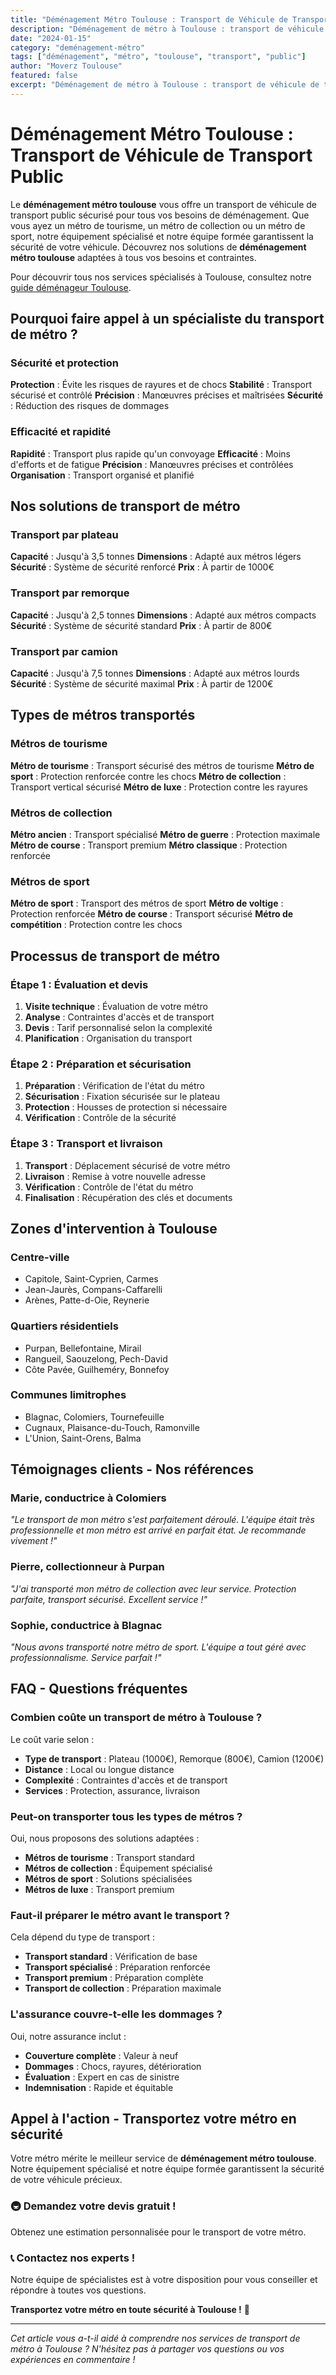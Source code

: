 ```yaml
---
title: "Déménagement Métro Toulouse : Transport de Véhicule de Transport Public"
description: "Déménagement de métro à Toulouse : transport de véhicule de transport public. Équipement spécialisé, équipe formée, assurance complète. Devis gratuit."
date: "2024-01-15"
category: "deménagement-métro"
tags: ["déménagement", "métro", "toulouse", "transport", "public"]
author: "Moverz Toulouse"
featured: false
excerpt: "Déménagement de métro à Toulouse : transport de véhicule de transport public. Équipement spécialisé, équipe formée, assurance complète."
---
```


# Déménagement Métro Toulouse : Transport de Véhicule de Transport Public

Le **déménagement métro toulouse** vous offre un transport de véhicule de transport public sécurisé pour tous vos besoins de déménagement. Que vous ayez un métro de tourisme, un métro de collection ou un métro de sport, notre équipement spécialisé et notre équipe formée garantissent la sécurité de votre véhicule. Découvrez nos solutions de **déménagement métro toulouse** adaptées à tous vos besoins et contraintes.

Pour découvrir tous nos services spécialisés à Toulouse, consultez notre [guide déménageur Toulouse](/blog/demenageur/demenageur-toulouse).

## Pourquoi faire appel à un spécialiste du transport de métro ?

### Sécurité et protection

**Protection** : Évite les risques de rayures et de chocs
**Stabilité** : Transport sécurisé et contrôlé
**Précision** : Manœuvres précises et maîtrisées
**Sécurité** : Réduction des risques de dommages

### Efficacité et rapidité

**Rapidité** : Transport plus rapide qu'un convoyage
**Efficacité** : Moins d'efforts et de fatigue
**Précision** : Manœuvres précises et contrôlées
**Organisation** : Transport organisé et planifié

## Nos solutions de transport de métro

### Transport par plateau

**Capacité** : Jusqu'à 3,5 tonnes
**Dimensions** : Adapté aux métros légers
**Sécurité** : Système de sécurité renforcé
**Prix** : À partir de 1000€

### Transport par remorque

**Capacité** : Jusqu'à 2,5 tonnes
**Dimensions** : Adapté aux métros compacts
**Sécurité** : Système de sécurité standard
**Prix** : À partir de 800€

### Transport par camion

**Capacité** : Jusqu'à 7,5 tonnes
**Dimensions** : Adapté aux métros lourds
**Sécurité** : Système de sécurité maximal
**Prix** : À partir de 1200€

## Types de métros transportés

### Métros de tourisme

**Métro de tourisme** : Transport sécurisé des métros de tourisme
**Métro de sport** : Protection renforcée contre les chocs
**Métro de collection** : Transport vertical sécurisé
**Métro de luxe** : Protection contre les rayures

### Métros de collection

**Métro ancien** : Transport spécialisé
**Métro de guerre** : Protection maximale
**Métro de course** : Transport premium
**Métro classique** : Protection renforcée

### Métros de sport

**Métro de sport** : Transport des métros de sport
**Métro de voltige** : Protection renforcée
**Métro de course** : Transport sécurisé
**Métro de compétition** : Protection contre les chocs

## Processus de transport de métro

### Étape 1 : Évaluation et devis

1. **Visite technique** : Évaluation de votre métro
2. **Analyse** : Contraintes d'accès et de transport
3. **Devis** : Tarif personnalisé selon la complexité
4. **Planification** : Organisation du transport

### Étape 2 : Préparation et sécurisation

1. **Préparation** : Vérification de l'état du métro
2. **Sécurisation** : Fixation sécurisée sur le plateau
3. **Protection** : Housses de protection si nécessaire
4. **Vérification** : Contrôle de la sécurité

### Étape 3 : Transport et livraison

1. **Transport** : Déplacement sécurisé de votre métro
2. **Livraison** : Remise à votre nouvelle adresse
3. **Vérification** : Contrôle de l'état du métro
4. **Finalisation** : Récupération des clés et documents

## Zones d'intervention à Toulouse

### Centre-ville
- Capitole, Saint-Cyprien, Carmes
- Jean-Jaurès, Compans-Caffarelli
- Arènes, Patte-d-Oie, Reynerie

### Quartiers résidentiels
- Purpan, Bellefontaine, Mirail
- Rangueil, Saouzelong, Pech-David
- Côte Pavée, Guilheméry, Bonnefoy

### Communes limitrophes
- Blagnac, Colomiers, Tournefeuille
- Cugnaux, Plaisance-du-Touch, Ramonville
- L'Union, Saint-Orens, Balma

## Témoignages clients - Nos références

### Marie, conductrice à Colomiers
*"Le transport de mon métro s'est parfaitement déroulé. L'équipe était très professionnelle et mon métro est arrivé en parfait état. Je recommande vivement !"*

### Pierre, collectionneur à Purpan
*"J'ai transporté mon métro de collection avec leur service. Protection parfaite, transport sécurisé. Excellent service !"*

### Sophie, conductrice à Blagnac
*"Nous avons transporté notre métro de sport. L'équipe a tout géré avec professionnalisme. Service parfait !"*

## FAQ - Questions fréquentes

### Combien coûte un transport de métro à Toulouse ?

Le coût varie selon :
- **Type de transport** : Plateau (1000€), Remorque (800€), Camion (1200€)
- **Distance** : Local ou longue distance
- **Complexité** : Contraintes d'accès et de transport
- **Services** : Protection, assurance, livraison

### Peut-on transporter tous les types de métros ?

Oui, nous proposons des solutions adaptées :
- **Métros de tourisme** : Transport standard
- **Métros de collection** : Équipement spécialisé
- **Métros de sport** : Solutions spécialisées
- **Métros de luxe** : Transport premium

### Faut-il préparer le métro avant le transport ?

Cela dépend du type de transport :
- **Transport standard** : Vérification de base
- **Transport spécialisé** : Préparation renforcée
- **Transport premium** : Préparation complète
- **Transport de collection** : Préparation maximale

### L'assurance couvre-t-elle les dommages ?

Oui, notre assurance inclut :
- **Couverture complète** : Valeur à neuf
- **Dommages** : Chocs, rayures, détérioration
- **Évaluation** : Expert en cas de sinistre
- **Indemnisation** : Rapide et équitable

## Appel à l'action - Transportez votre métro en sécurité

Votre métro mérite le meilleur service de **déménagement métro toulouse**. Notre équipement spécialisé et notre équipe formée garantissent la sécurité de votre véhicule précieux.

### 🚇 **Demandez votre devis gratuit !**

Obtenez une estimation personnalisée pour le transport de votre métro.

### 📞 **Contactez nos experts !**

Notre équipe de spécialistes est à votre disposition pour vous conseiller et répondre à toutes vos questions.

**Transportez votre métro en toute sécurité à Toulouse !** 🚚

---

*Cet article vous a-t-il aidé à comprendre nos services de transport de métro à Toulouse ? N'hésitez pas à partager vos questions ou vos expériences en commentaire !*

